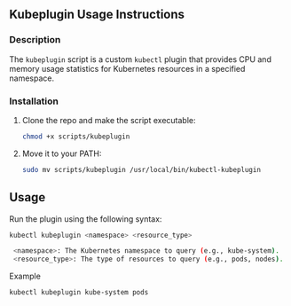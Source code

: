 ## Kubeplugin Usage Instructions

### Description

The `kubeplugin` script is a custom `kubectl` plugin that provides CPU and memory usage statistics for Kubernetes resources in a specified namespace.

### Installation

1. Clone the repo and make the script executable:
   ```bash
   chmod +x scripts/kubeplugin
   ```
2. Move it to your PATH:
   ```bash
   sudo mv scripts/kubeplugin /usr/local/bin/kubectl-kubeplugin
   ```
## Usage

Run the plugin using the following syntax:

   ```bash
   kubectl kubeplugin <namespace> <resource_type>

    <namespace>: The Kubernetes namespace to query (e.g., kube-system).
    <resource_type>: The type of resources to query (e.g., pods, nodes).
   ```
Example

   ```bash
   kubectl kubeplugin kube-system pods
   ```

